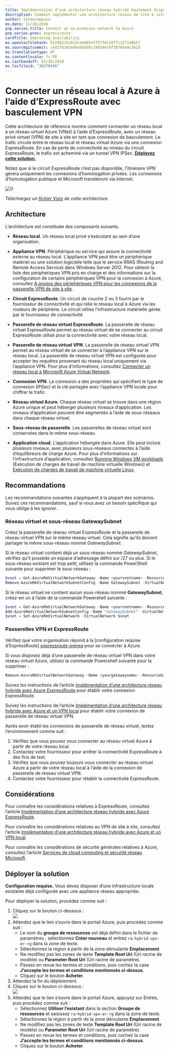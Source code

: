 ```yaml
---
title: Implémentation d’une architecture réseau hybride hautement disponible
description: Comment implémenter une architecture réseau de site à site sécurisée qui s’étend sur un réseau virtuel Azure et un réseau local connecté à l’aide d’ExpressRoute avec basculement de passerelle VPN.
author: telmosampaio
ms.date: 11/28/2016
pnp.series.title: Connect an on-premises network to Azure
pnp.series.prev: expressroute
cardTitle: Improving availability
ms.openlocfilehash: 81298215c814cee805eff57fdc28f7c127148b5f
ms.sourcegitcommit: c441fd165e6bebbbbbc19854ec6f3676be9c3b25
ms.translationtype: HT
ms.contentlocale: fr-FR
ms.lasthandoff: 03/30/2018
ms.locfileid: "30270436"
---
```

# <a name="connect-an-on-premises-network-to-azure-using-expressroute-with-vpn-failover"></a>Connecter un réseau local à Azure à l’aide d’ExpressRoute avec basculement VPN

Cette architecture de référence montre comment connecter un réseau local à un réseau virtuel Azure (VNet) à l’aide d’ExpressRoute, avec un réseau privé virtuel (VPN) de site à site en tant que connexion de basculement. Le trafic circule entre le réseau local et réseau virtuel Azure via une connexion ExpressRoute. En cas de perte de connectivité au niveau du circuit ExpressRoute, le trafic est acheminé via un tunnel VPN IPSec. [**Déployez cette solution**.](#deploy-the-solution)

Notez que si le circuit ExpressRoute n’est pas disponible, l’itinéraire VPN gérera uniquement les connexions d’homologation privées. Les connexions d’homologation publique et Microsoft transiteront via Internet. 

![[0]][0]

*Téléchargez un [fichier Visio][visio-download] de cette architecture.*

## <a name="architecture"></a>Architecture 

L’architecture est constituée des composants suivants.

* **Réseau local**. Un réseau local privé s’exécutant au sein d’une organisation.

* **Appliance VPN**. Périphérique ou service qui assure la connectivité externe au réseau local. L’appliance VPN peut être un périphérique matériel ou une solution logicielle telle que le service RRAS (Routing and Remote Access Service) dans Windows Server 2012. Pour obtenir la liste des périphériques VPN pris en charge et des informations sur la configuration de certains périphériques VPN pour la connexion à Azure, consultez [À propos des périphériques VPN pour les connexions de la passerelle VPN de site à site][vpn-appliance].

* **Circuit ExpressRoute**. Un circuit de couche 2 ou 3 fourni par le fournisseur de connectivité et qui relie le réseau local à Azure via les routeurs de périphérie. Le circuit utilise l’infrastructure matérielle gérée par le fournisseur de connectivité.

* **Passerelle de réseau virtuel ExpressRoute**. La passerelle de réseau virtuel ExpressRoute permet au réseau virtuel de se connecter au circuit ExpressRoute utilisé pour la connectivité avec votre réseau local.

* **Passerelle de réseau virtuel VPN**. La passerelle de réseau virtuel VPN permet au réseau virtuel de se connecter à l’appliance VPN sur le réseau local. La passerelle de réseau virtuel VPN est configurée pour accepter les requêtes provenant du réseau local uniquement via l’appliance VPN. Pour plus d’informations, consultez [Connecter un réseau local à Microsoft Azure Virtual Network][connect-to-an-Azure-vnet].

* **Connexion VPN**. La connexion a des propriétés qui spécifient le type de connexion (IPSec) et la clé partagée avec l’appliance VPN locale pour chiffrer le trafic.

* **Réseau virtuel Azure**. Chaque réseau virtuel se trouve dans une région Azure unique et peut héberger plusieurs niveaux d’application. Les niveaux d’application peuvent être segmentés à l’aide de sous-réseaux dans chaque réseau virtuel.

* **Sous-réseau de passerelle**. Les passerelles de réseau virtuel sont conservées dans le même sous-réseau.

* **Application cloud**. L’application hébergée dans Azure. Elle peut inclure plusieurs niveaux, avec plusieurs sous-réseaux connectés à l’aide d’équilibreurs de charge Azure. Pour plus d’informations sur l’infrastructure d’application, consultez [Running Windows VM workloads][windows-vm-ra] (Exécution de charges de travail de machine virtuelle Windows) et [Exécution de charges de travail de machine virtuelle Linux][linux-vm-ra].

## <a name="recommendations"></a>Recommandations

Les recommandations suivantes s’appliquent à la plupart des scénarios. Suivez ces recommandations, sauf si vous avez un besoin spécifique qui vous oblige à les ignorer.

### <a name="vnet-and-gatewaysubnet"></a>Réseau virtuel et sous-réseau GatewaySubnet

Créez la passerelle de réseau virtuel ExpressRoute et la passerelle de réseau virtuel VPN sur le même réseau virtuel. Cela signifie qu’ils doivent partager le même sous-réseau nommé *GatewaySubnet*.

Si le réseau virtuel contient déjà un sous-réseau nommé *GatewaySubnet*, vérifiez qu’il possède un espace d’adressage défini sur /27 ou plus. Si le sous-réseau existant est trop petit, utilisez la commande PowerShell suivante pour supprimer le sous-réseau : 

```powershell
$vnet = Get-AzureRmVirtualNetworkGateway -Name <yourvnetname> -ResourceGroupName <yourresourcegroup>
Remove-AzureRmVirtualNetworkSubnetConfig -Name GatewaySubnet -VirtualNetwork $vnet
```

Si le réseau virtuel ne contient aucun sous-réseau nommé **GatewaySubnet**, créez-en un à l’aide de la commande Powershell suivante :

```powershell
$vnet = Get-AzureRmVirtualNetworkGateway -Name <yourvnetname> -ResourceGroupName <yourresourcegroup>
Add-AzureRmVirtualNetworkSubnetConfig -Name "GatewaySubnet" -VirtualNetwork $vnet -AddressPrefix "10.200.255.224/27"
$vnet = Set-AzureRmVirtualNetwork -VirtualNetwork $vnet
```

### <a name="vpn-and-expressroute-gateways"></a>Passerelles VPN et ExpressRoute

Vérifiez que votre organisation répond à la [configuration requise d’ExpressRoute] [ expressroute-prereq] pour se connecter à Azure.

Si vous disposez déjà d’une passerelle de réseau virtuel VPN dans votre réseau virtuel Azure, utilisez la commande Powershell suivante pour la supprimer :

```powershell
Remove-AzureRmVirtualNetworkGateway -Name <yourgatewayname> -ResourceGroupName <yourresourcegroup>
```

Suivez les instructions de l’article [Implémentation d’une architecture réseau hybride avec Azure ExpressRoute][implementing-expressroute] pour établir votre connexion ExpressRoute.

Suivez les instructions de l’article [Implémentation d’une architecture réseau hybride avec Azure et un VPN local][implementing-vpn] pour établir votre connexion de passerelle de réseau virtuel VPN.

Après avoir établi les connexions de passerelle de réseau virtuel, testez l’environnement comme suit :

1. Vérifiez que vous pouvez vous connecter au réseau virtuel Azure à partir de votre réseau local.
2. Contactez votre fournisseur pour arrêter la connectivité ExpressRoute à des fins de test.
3. Vérifiez que vous pouvez toujours vous connecter au réseau virtuel Azure à partir de votre réseau local à l’aide de la connexion de passerelle de réseau virtuel VPN.
4. Contactez votre fournisseur pour rétablir la connectivité ExpressRoute.

## <a name="considerations"></a>Considérations

Pour connaître les considérations relatives à ExpressRoute, consultez l’article [Implémentation d’une architecture réseau hybride avec Azure ExpressRoute][guidance-expressroute].

Pour connaître les considérations relatives au VPN de site à site, consultez l’article [Implémentation d’une architecture réseau hybride avec Azure et un VPN local][guidance-vpn].

Pour connaître les considérations de sécurité générales relatives à Azure, consultez l’article [Services de cloud computing et sécurité réseau Microsoft][best-practices-security].

## <a name="deploy-the-solution"></a>Déployer la solution

**Configuration requise.** Vous devez disposer d’une infrastructure locale existante déjà configurée avec une appliance réseau appropriée.

Pour déployer la solution, procédez comme suit :

1. Cliquez sur le bouton ci-dessous :<br><a href="https://portal.azure.com/#create/Microsoft.Template/uri/https%3A%2F%2Fraw.githubusercontent.com%2Fmspnp%2Freference-architectures%2Fmaster%2Fhybrid-networking%2Fexpressroute-vpn-failover%2Fazuredeploy.json" target="_blank"><img src="http://azuredeploy.net/deploybutton.png"/></a>
2. Attendez que le lien s’ouvre dans le portail Azure, puis procédez comme suit :   
   * Le nom du **groupe de ressources** est déjà défini dans le fichier de paramètres ; sélectionnez **Créer nouveau** et entrez `ra-hybrid-vpn-er-rg` dans la zone de texte.
   * Sélectionnez la région à partir de la zone déroulante **Emplacement**.
   * Ne modifiez pas les zones de texte **Template Root Uri** (Uri racine de modèle) ou **Parameter Root Uri** (Uri racine de paramètre).
   * Passez en revue les termes et conditions, puis cochez la case **J’accepte les termes et conditions mentionnés ci-dessus**.
   * Cliquez sur le bouton **Acheter**.
3. Attendez la fin du déploiement.
4. Cliquez sur le bouton ci-dessous :<br><a href="https://portal.azure.com/#create/Microsoft.Template/uri/https%3A%2F%2Fraw.githubusercontent.com%2Fmspnp%2Freference-architectures%2Fmaster%2Fhybrid-networking%2Fexpressroute-vpn-failover%2Fazuredeploy-expressRouteCircuit.json" target="_blank"><img src="http://azuredeploy.net/deploybutton.png"/></a>
5. Attendez que le lien s’ouvre dans le portail Azure, appuyez sur Entrée, puis procédez comme suit :
   * Sélectionnez **Utiliser l’existant** dans la section **Groupe de ressources** et saisissez `ra-hybrid-vpn-er-rg` dans la zone de texte.
   * Sélectionnez la région à partir de la zone déroulante **Emplacement**.
   * Ne modifiez pas les zones de texte **Template Root Uri** (Uri racine de modèle) ou **Parameter Root Uri** (Uri racine de paramètre).
   * Passez en revue les termes et conditions, puis cochez la case **J’accepte les termes et conditions mentionnés ci-dessus**.
   * Cliquez sur le bouton **Acheter**.

<!-- links -->

[windows-vm-ra]: ../virtual-machines-windows/index.md
[linux-vm-ra]: ../virtual-machines-linux/index.md


[resource-manager-overview]: /azure/azure-resource-manager/resource-group-overview
[vpn-appliance]: /azure/vpn-gateway/vpn-gateway-about-vpn-devices
[azure-vpn-gateway]: /azure/vpn-gateway/vpn-gateway-about-vpngateways
[connect-to-an-Azure-vnet]: https://technet.microsoft.com/library/dn786406.aspx
[expressroute-prereq]: /azure/expressroute/expressroute-prerequisites
[implementing-expressroute]: ./expressroute.md
[implementing-vpn]: ./vpn.md
[guidance-expressroute]: ./expressroute.md
[guidance-vpn]: ./vpn.md
[best-practices-security]: /azure/best-practices-network-security
[visio-download]: https://archcenter.blob.core.windows.net/cdn/hybrid-network-architectures.vsdx
[0]: ./images/expressroute-vpn-failover.png "Architecture d’une architecture réseau hybride hautement disponible utilisant ExpressRoute et une passerelle VPN"
